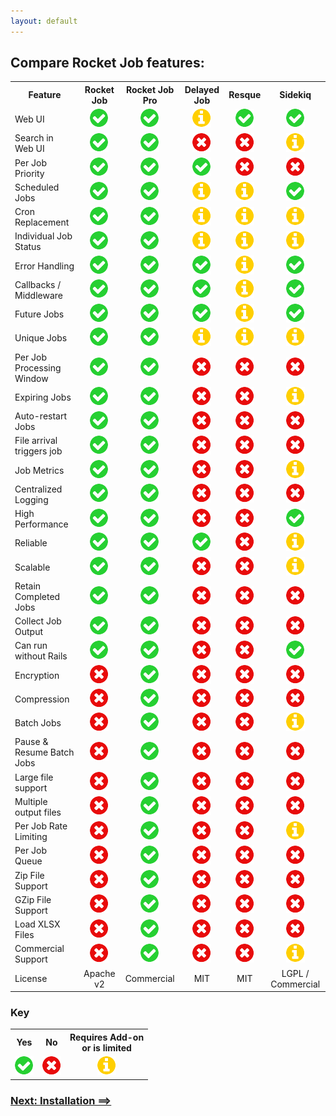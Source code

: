 ```yaml
---
layout: default
---
```


## Compare Rocket Job features:

<table id="compare">
  <tr>
    <th>Feature</th>
    <th>Rocket Job</th>
    <th>Rocket Job Pro</th>
    <th>Delayed Job</th>
    <th>Resque</th>
    <th>Sidekiq</th>
  </tr>
  <tr>
    <td>Web UI</td>
    <td align="center"><img src="images/yes.png" alt="Y"></td>
    <td align="center"><img src="images/yes.png" alt="Y"></td>
    <td align="center"><img src="images/info.png" alt="?"></td>
    <td align="center"><img src="images/yes.png" alt="Y"></td>
    <td align="center"><img src="images/yes.png" alt="Y"></td>
  </tr>
  <tr>
    <td>Search in Web UI</td>
    <td align="center"><img src="images/yes.png" alt="Y"></td>
    <td align="center"><img src="images/yes.png" alt="Y"></td>
    <td align="center"><img src="images/no.png" alt="N"></td>
    <td align="center"><img src="images/no.png" alt="N"></td>
    <td align="center"><img src="images/info.png" alt="?"></td>
  </tr>
  <tr>
    <td>Per Job Priority</td>
    <td align="center"><img src="images/yes.png" alt="Y"></td>
    <td align="center"><img src="images/yes.png" alt="Y"></td>
    <td align="center"><img src="images/yes.png" alt="Y"></td>
    <td align="center"><img src="images/no.png" alt="N"></td>
    <td align="center"><img src="images/no.png" alt="N"></td>
  </tr>
  <tr>
    <td>Scheduled Jobs</td>
    <td align="center"><img src="images/yes.png" alt="Y"></td>
    <td align="center"><img src="images/yes.png" alt="Y"></td>
    <td align="center"><img src="images/info.png" alt="?"></td>
    <td align="center"><img src="images/info.png" alt="?"></td>
    <td align="center"><img src="images/yes.png" alt="Y"></td>
  </tr>
  <tr>
    <td>Cron Replacement</td>
    <td align="center"><img src="images/yes.png" alt="Y"></td>
    <td align="center"><img src="images/yes.png" alt="Y"></td>
    <td align="center"><img src="images/info.png" alt="?"></td>
    <td align="center"><img src="images/info.png" alt="?"></td>
    <td align="center"><img src="images/info.png" alt="?"></td>
  </tr>
  <tr>
    <td>Individual Job Status</td>
    <td align="center"><img src="images/yes.png" alt="Y"></td>
    <td align="center"><img src="images/yes.png" alt="Y"></td>
    <td align="center"><img src="images/info.png" alt="?"></td>
    <td align="center"><img src="images/info.png" alt="?"></td>
    <td align="center"><img src="images/info.png" alt="?"></td>
  </tr>
  <tr>
    <td>Error Handling</td>
    <td align="center"><img src="images/yes.png" alt="Y"></td>
    <td align="center"><img src="images/yes.png" alt="Y"></td>
    <td align="center"><img src="images/yes.png" alt="Y"></td>
    <td align="center"><img src="images/info.png" alt="?"></td>
    <td align="center"><img src="images/yes.png" alt="Y"></td>
  </tr>
  <tr>
    <td>Callbacks / Middleware</td>
    <td align="center"><img src="images/yes.png" alt="Y"></td>
    <td align="center"><img src="images/yes.png" alt="Y"></td>
    <td align="center"><img src="images/yes.png" alt="Y"></td>
    <td align="center"><img src="images/info.png" alt="?"></td>
    <td align="center"><img src="images/yes.png" alt="Y"></td>
  </tr>
  <tr>
    <td>Future Jobs</td>
    <td align="center"><img src="images/yes.png" alt="Y"></td>
    <td align="center"><img src="images/yes.png" alt="Y"></td>
    <td align="center"><img src="images/yes.png" alt="Y"></td>
    <td align="center"><img src="images/info.png" alt="?"></td>
    <td align="center"><img src="images/yes.png" alt="Y"></td>
  </tr>
  <tr>
    <td>Unique Jobs</td>
    <td align="center"><img src="images/yes.png" alt="Y"></td>
    <td align="center"><img src="images/yes.png" alt="Y"></td>
    <td align="center"><img src="images/info.png" alt="?"></td>
    <td align="center"><img src="images/info.png" alt="?"></td>
    <td align="center"><img src="images/info.png" alt="?"></td>
  </tr>
  <tr>
    <td>Per Job Processing Window</td>
    <td align="center"><img src="images/yes.png" alt="Y"></td>
    <td align="center"><img src="images/yes.png" alt="Y"></td>
    <td align="center"><img src="images/no.png" alt="N"></td>
    <td align="center"><img src="images/no.png" alt="N"></td>
    <td align="center"><img src="images/no.png" alt="N"></td>
  </tr>
  <tr>
    <td>Expiring Jobs</td>
    <td align="center"><img src="images/yes.png" alt="Y"></td>
    <td align="center"><img src="images/yes.png" alt="Y"></td>
    <td align="center"><img src="images/no.png" alt="N"></td>
    <td align="center"><img src="images/no.png" alt="N"></td>
    <td align="center"><img src="images/info.png" alt="?"></td>
  </tr>
  <tr>
    <td>Auto-restart Jobs</td>
    <td align="center"><img src="images/yes.png" alt="Y"></td>
    <td align="center"><img src="images/yes.png" alt="Y"></td>
    <td align="center"><img src="images/no.png" alt="N"></td>
    <td align="center"><img src="images/no.png" alt="N"></td>
    <td align="center"><img src="images/no.png" alt="N"></td>
  </tr>
  <tr>
    <td>File arrival triggers job</td>
    <td align="center"><img src="images/yes.png" alt="Y"></td>
    <td align="center"><img src="images/yes.png" alt="Y"></td>
    <td align="center"><img src="images/no.png" alt="N"></td>
    <td align="center"><img src="images/no.png" alt="N"></td>
    <td align="center"><img src="images/no.png" alt="N"></td>
  </tr>
  <tr>
    <td>Job Metrics</td>
    <td align="center"><img src="images/yes.png" alt="Y"></td>
    <td align="center"><img src="images/yes.png" alt="Y"></td>
    <td align="center"><img src="images/no.png" alt="N"></td>
    <td align="center"><img src="images/no.png" alt="N"></td>
    <td align="center"><img src="images/info.png" alt="?"></td>
  </tr>
  <tr>
    <td>Centralized Logging</td>
    <td align="center"><img src="images/yes.png" alt="Y"></td>
    <td align="center"><img src="images/yes.png" alt="Y"></td>
    <td align="center"><img src="images/no.png" alt="N"></td>
    <td align="center"><img src="images/no.png" alt="N"></td>
    <td align="center"><img src="images/no.png" alt="Y"></td>
  </tr>
  <tr>
    <td>High Performance</td>
    <td align="center"><img src="images/yes.png" alt="Y"></td>
    <td align="center"><img src="images/yes.png" alt="Y"></td>
    <td align="center"><img src="images/no.png" alt="N"></td>
    <td align="center"><img src="images/no.png" alt="N"></td>
    <td align="center"><img src="images/yes.png" alt="Y"></td>
  </tr>
  <tr>
    <td>Reliable</td>
    <td align="center"><img src="images/yes.png" alt="Y"></td>
    <td align="center"><img src="images/yes.png" alt="Y"></td>
    <td align="center"><img src="images/yes.png" alt="Y"></td>
    <td align="center"><img src="images/no.png" alt="N"></td>
    <td align="center"><img src="images/info.png" alt="?"></td>
  </tr>
  <tr>
    <td>Scalable</td>
    <td align="center"><img src="images/yes.png" alt="Y"></td>
    <td align="center"><img src="images/yes.png" alt="Y"></td>
    <td align="center"><img src="images/no.png" alt="N"></td>
    <td align="center"><img src="images/no.png" alt="N"></td>
    <td align="center"><img src="images/info.png" alt="?"></td>
  </tr>
  <tr>
    <td>Retain Completed Jobs</td>
    <td align="center"><img src="images/yes.png" alt="Y"></td>
    <td align="center"><img src="images/yes.png" alt="Y"></td>
    <td align="center"><img src="images/no.png" alt="N"></td>
    <td align="center"><img src="images/no.png" alt="N"></td>
    <td align="center"><img src="images/no.png" alt="N"></td>
  </tr>
  <tr>
    <td>Collect Job Output</td>
    <td align="center"><img src="images/yes.png" alt="Y"></td>
    <td align="center"><img src="images/yes.png" alt="Y"></td>
    <td align="center"><img src="images/no.png" alt="N"></td>
    <td align="center"><img src="images/no.png" alt="N"></td>
    <td align="center"><img src="images/no.png" alt="N"></td>
  </tr>
  <tr>
    <td>Can run without Rails</td>
    <td align="center"><img src="images/yes.png" alt="Y"></td>
    <td align="center"><img src="images/yes.png" alt="Y"></td>
    <td align="center"><img src="images/no.png" alt="N"></td>
    <td align="center"><img src="images/no.png" alt="N"></td>
    <td align="center"><img src="images/yes.png" alt="Y"></td>
  </tr>
  <tr>
    <td>Encryption</td>
    <td align="center"><img src="images/no.png" alt="N"></td>
    <td align="center"><img src="images/yes.png" alt="Y"></td>
    <td align="center"><img src="images/no.png" alt="N"></td>
    <td align="center"><img src="images/no.png" alt="N"></td>
    <td align="center"><img src="images/no.png" alt="N"></td>
  </tr>
  <tr>
    <td>Compression</td>
    <td align="center"><img src="images/no.png" alt="N"></td>
    <td align="center"><img src="images/yes.png" alt="Y"></td>
    <td align="center"><img src="images/no.png" alt="N"></td>
    <td align="center"><img src="images/no.png" alt="N"></td>
    <td align="center"><img src="images/no.png" alt="N"></td>
  </tr>
  <tr>
    <td>Batch Jobs</td>
    <td align="center"><img src="images/no.png" alt="N"></td>
    <td align="center"><img src="images/yes.png" alt="Y"></td>
    <td align="center"><img src="images/no.png" alt="N"></td>
    <td align="center"><img src="images/no.png" alt="N"></td>
    <td align="center"><img src="images/info.png" alt="?"></td>
  </tr>
  <tr>
    <td>Pause & Resume Batch Jobs</td>
    <td align="center"><img src="images/no.png" alt="N"></td>
    <td align="center"><img src="images/yes.png" alt="Y"></td>
    <td align="center"><img src="images/no.png" alt="N"></td>
    <td align="center"><img src="images/no.png" alt="N"></td>
    <td align="center"><img src="images/no.png" alt="N"></td>
  </tr>
  <tr>
    <td>Large file support</td>
    <td align="center"><img src="images/no.png" alt="N"></td>
    <td align="center"><img src="images/yes.png" alt="Y"></td>
    <td align="center"><img src="images/no.png" alt="N"></td>
    <td align="center"><img src="images/no.png" alt="N"></td>
    <td align="center"><img src="images/no.png" alt="N"></td>
  </tr>
  <tr>
    <td>Multiple output files</td>
    <td align="center"><img src="images/no.png" alt="N"></td>
    <td align="center"><img src="images/yes.png" alt="Y"></td>
    <td align="center"><img src="images/no.png" alt="N"></td>
    <td align="center"><img src="images/no.png" alt="N"></td>
    <td align="center"><img src="images/no.png" alt="N"></td>
  </tr>
  <tr>
    <td>Per Job Rate Limiting</td>
    <td align="center"><img src="images/no.png" alt="N"></td>
    <td align="center"><img src="images/yes.png" alt="Y"></td>
    <td align="center"><img src="images/no.png" alt="N"></td>
    <td align="center"><img src="images/no.png" alt="N"></td>
    <td align="center"><img src="images/info.png" alt="?"></td>
  </tr>
  <tr>
    <td>Per Job Queue</td>
    <td align="center"><img src="images/no.png" alt="N"></td>
    <td align="center"><img src="images/yes.png" alt="Y"></td>
    <td align="center"><img src="images/no.png" alt="N"></td>
    <td align="center"><img src="images/no.png" alt="N"></td>
    <td align="center"><img src="images/no.png" alt="N"></td>
  </tr>
  <tr>
    <td>Zip File Support</td>
    <td align="center"><img src="images/no.png" alt="N"></td>
    <td align="center"><img src="images/yes.png" alt="Y"></td>
    <td align="center"><img src="images/no.png" alt="N"></td>
    <td align="center"><img src="images/no.png" alt="N"></td>
    <td align="center"><img src="images/no.png" alt="N"></td>
  </tr>
  <tr>
    <td>GZip File Support</td>
    <td align="center"><img src="images/no.png" alt="N"></td>
    <td align="center"><img src="images/yes.png" alt="Y"></td>
    <td align="center"><img src="images/no.png" alt="N"></td>
    <td align="center"><img src="images/no.png" alt="N"></td>
    <td align="center"><img src="images/no.png" alt="N"></td>
  </tr>
  <tr>
    <td>Load XLSX Files</td>
    <td align="center"><img src="images/no.png" alt="N"></td>
    <td align="center"><img src="images/yes.png" alt="Y"></td>
    <td align="center"><img src="images/no.png" alt="N"></td>
    <td align="center"><img src="images/no.png" alt="N"></td>
    <td align="center"><img src="images/no.png" alt="N"></td>
  </tr>
  <tr>
    <td>Commercial Support</td>
    <td align="center"><img src="images/no.png" alt="N"></td>
    <td align="center"><img src="images/yes.png" alt="Y"></td>
    <td align="center"><img src="images/no.png" alt="N"></td>
    <td align="center"><img src="images/no.png" alt="N"></td>
    <td align="center"><img src="images/info.png" alt="?"></td>
  </tr>
  <tr>
    <td>License</td>
    <td align="center">Apache v2</td>
    <td align="center">Commercial</td>
    <td align="center">MIT</td>
    <td align="center">MIT</td>
    <td align="center">LGPL / Commercial</td>
  </tr>
</table>

### Key

<table id="Key">
  <tr>
    <th>Yes</th>
    <th>No</th>
    <th>Requires Add-on</br> or is limited</th>
  </tr>
  <tr>
    <td align="center"><img src="images/yes.png" alt="Y"></td>
    <td align="center"><img src="images/no.png" alt="N"></td>
    <td align="center"><img src="images/info.png" alt="?"></td>
  </tr>
</table>


### [Next: Installation ==>](installation.html)

[0]: http://rocketjob.io
[1]: https://github.com/rocketjob/rocketjob_mission_control
[2]: pro.html
